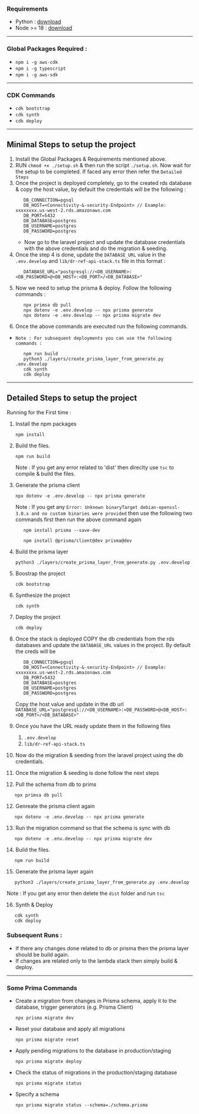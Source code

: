 ### Requirements

- Python : [download](https://www.python.org/downloads/)
- Node >= 18 : [download](https://nodejs.org/en/download/package-manager)

---

### Global Packages Required :

- `npm i -g aws-cdk`
- `npm i -g typescript`
- `npm i -g aws-sdk`

---

### CDK Commands

- `cdk bootstrap`
- `cdk synth`
- `cdk deploy`

---

## Minimal Steps to setup the project

1. Install the Global Packages & Requirements mentioned above.
2. RUN `chmod +x ./setup.sh` & then run the script `./setup.sh`. Now wait for the setup to be completed. If faced any error then refer the `Detailed Steps`
3. Once the project is deployed completely, go to the created rds database & copy the host value, by default the credentials will be the following :
   ```
      DB_CONNECTION=pgsql
      DB_HOST=<Connectivity-&-security-Endpoint> // Example: xxxxxxxx.us-west-2.rds.amazonaws.com
      DB_PORT=5432
      DB_DATABASE=postgres
      DB_USERNAME=postgres
      DB_PASSWORD=postgres
   ```
   - Now go to the laravel project and update the database credentials with the above credentials and do the migration & seeding.
4. Once the step 4 is done, update the `DATABASE_URL` value in the `.env.develop` and `lib/dr-ref-api-stack.ts` file in this format :
   ```
      DATABASE_URL="postgresql://<DB_USERNAME>:<DB_PASSWORD>@<DB_HOST>:<DB_PORT>/<DB_DATABASE>"
   ```
5. Now we need to setup the prisma & deploy. Follow the following commands :
   ```
      npx primsa db pull
      npx dotenv -e .env.develop -- npx prisma generate
      npx dotenv -e .env.develop -- npx prisma migrate dev
   ```
6. Once the above commands are executed run the following commands.

- `Note : For subsequent deployments you can use the following commands :`

  ```
     npm run build
     python3 ./layers/create_prisma_layer_from_generate.py .env.develop
     cdk synth
     cdk deploy
  ```

---

## Detailed Steps to setup the project

Running for the First time :

1. Install the npm packages
   ```
   npm install
   ```
2. Build the files.
   ```
   npm run build
   ```
   Note : If you get any error related to 'dist' then direclty use `tsc` to compile & build the files.
3. Generate the prisma client

   ```
   npx dotenv -e .env.develop -- npx prisma generate
   ```

   Note : If you get any `Error: Unknown binaryTarget debian-openssl-3.0.x and no custom binaries were provided` then use the following two commands first then run the above command again

   ```
      npm install prisma --save-dev

      npm install @prisma/client@dev prisma@dev
   ```

4. Build the prisma layer

   ```
   python3 ./layers/create_prisma_layer_from_generate.py .env.develop
   ```

5. Boostrap the project
   ```
   cdk bootstrap
   ```
6. Synthesize the project
   ```
   cdk synth
   ```
7. Deploy the project

   ```
   cdk deploy
   ```

8. Once the stack is deployed COPY the db credentials from the rds databases and update the `DATABASE_URL` values in the project.
   By default the creds will be

   ```
      DB_CONNECTION=pgsql
      DB_HOST=<Connectivity-&-security-Endpoint> // Example: xxxxxxxx.us-west-2.rds.amazonaws.com
      DB_PORT=5432
      DB_DATABASE=postgres
      DB_USERNAME=postgres
      DB_PASSWORD=postgres
   ```

   Copy the host value and update in the db url
   `DATABASE_URL="postgresql://<DB_USERNAME>:<DB_PASSWORD>@<DB_HOST>:<DB_PORT>/<DB_DATABASE>"`

9. Once you have the URL ready update them in the following files

   1. `.env.develop`
   2. `lib/dr-ref-api-stack.ts`

10. Now do the migration & seeding from the laravel project using the db credentials.
11. Once the migration & seeding is done follow the next steps

12. Pull the schema from db to prims

```
   npx primsa db pull
```

12. Genreate the prisma client again

```
   npx dotenv -e .env.develop -- npx prisma generate
```

13. Run the migration command so that the schema is sync with db

```
   npx dotenv -e .env.develop -- npx prisma migrate dev
```

14. Build the files.

```
   npm run build
```

15. Generate the prisma layer again

```
   python3 ./layers/create_prisma_layer_from_generate.py .env.develop
```

Note : If you get any error then delete the `dist` folder and run `tsc`

16. Synth & Deploy

```
   cdk synth
   cdk deploy
```

### Subsequent Runs :

- If there any changes done related to db or prisma then the prisma layer should be build again.
- If changes are related only to the lambda stack then simply build & deploy.

---

### Some Prima Commands

- Create a migration from changes in Prisma schema, apply it to the database, trigger generators (e.g. Prisma Client)

  ```
  npx prisma migrate dev
  ```

- Reset your database and apply all migrations

  ```
  npx prisma migrate reset
  ```

- Apply pending migrations to the database in production/staging

  ```
  npx prisma migrate deploy
  ```

- Check the status of migrations in the production/staging database

  ```
  npx prisma migrate status
  ```

- Specify a schema
  ```
  npx prisma migrate status --schema=./schema.prisma
  ```
